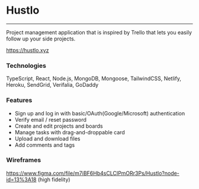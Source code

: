 # Hustlo

---

Project management application that is inspired by Trello that lets you easily follow up your side projects.

https://hustlo.xyz

### Technologies

TypeScript, React, Node.js, MongoDB, Mongoose, TailwindCSS, Netlify, Heroku, SendGrid, Verifalia, GoDaddy

### Features
- Sign up and log in with basic/OAuth(Google/Microsoft) authentication
- Verify email / reset password
- Create and edit projects and boards
- Manage tasks with drag-and-droppable card
- Upload and download files
- Add comments and tags

### Wireframes

https://www.figma.com/file/m7iBF6Hb4sCLCIPmORr3Ps/Hustlo?node-id=13%3A18 (high fidelity)